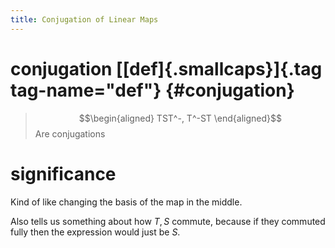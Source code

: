 ```yaml
---
title: Conjugation of Linear Maps
---
```


# conjugation [[def]{.smallcaps}]{.tag tag-name="def"} {#conjugation}

> $$\begin{aligned}
> TST^-, T^-ST
> \end{aligned}$$ Are conjugations

# significance

Kind of like changing the basis of the map in the middle.

Also tells us something about how $T, S$ commute, because if they
commuted fully then the expression would just be $S$.

